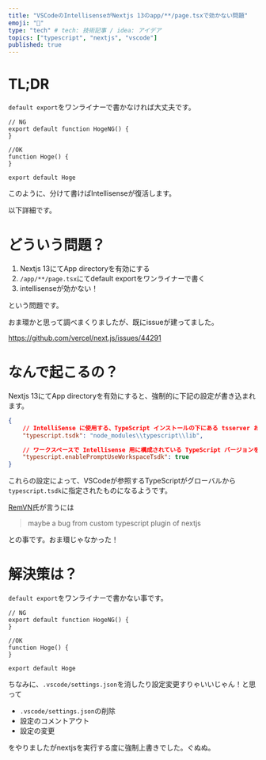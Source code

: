 ```yaml
---
title: "VSCodeのIntellisenseがNextjs 13のapp/**/page.tsxで効かない問題"
emoji: "🕌"
type: "tech" # tech: 技術記事 / idea: アイデア
topics: ["typescript", "nextjs", "vscode"]
published: true
---
```


# TL;DR

`default export`をワンライナーで書かなければ大丈夫です。

```tsx
// NG
export default function HogeNG() {
}
```

```tsx
//OK
function Hoge() {
}

export default Hoge
```

このように、分けて書けばIntellisenseが復活します。

以下詳細です。

# どういう問題？

1. Nextjs 13にてApp directoryを有効にする
1. `/app/**/page.tsx`にてdefault exportをワンライナーで書く
1. intellisenseが効かない！

という問題です。

おま環かと思って調べまくりましたが、既にissueが建ってました。

https://github.com/vercel/next.js/issues/44291

# なんで起こるの？

Nextjs 13にてApp directoryを有効にすると、強制的に下記の設定が書き込まれます。

```json:.vscode/settings.json
{
    // IntelliSense に使用する、TypeScript インストールの下にある tsserver および lib*.d.ts ファイルのフォルダー パスを指定します。
    "typescript.tsdk": "node_modules\\typescript\\lib",

    // ワークスペースで Intellisense 用に構成されている TypeScript バージョンを使用することについてユーザーへの確認を有効にします。
    "typescript.enablePromptUseWorkspaceTsdk": true
}
```

これらの設定によって、VSCodeが参照するTypeScriptがグローバルから`typescript.tsdk`に指定されたものになるようです。

[RemVN](https://github.com/vercel/next.js/issues/44291#issuecomment-1363911677)氏が言うには

> maybe a bug from custom typescript plugin of nextjs

との事です。おま環じゃなかった！

# 解決策は？

`default export`をワンライナーで書かない事です。

```tsx
// NG
export default function HogeNG() {
}
```

```tsx
//OK
function Hoge() {
}

export default Hoge
```

ちなみに、`.vscode/settings.json`を消したり設定変更すりゃいいじゃん！と思って

- `.vscode/settings.json`の削除
- 設定のコメントアウト
- 設定の変更

をやりましたがnextjsを実行する度に強制上書きでした。ぐぬぬ。